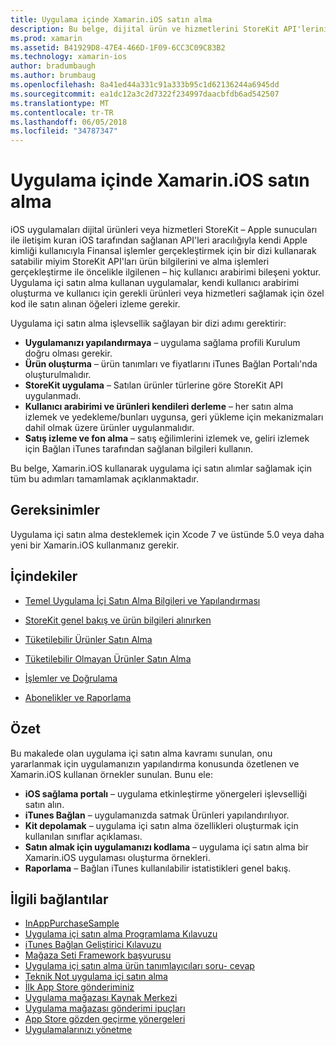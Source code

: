 ```yaml
---
title: Uygulama içinde Xamarin.iOS satın alma
description: Bu belge, dijital ürün ve hizmetlerini StoreKit API'lerini kullanarak satmak açıklar. Yapılandırma, kaynaklarda ürünleri, Tüketilemezi ürünleri, işlemler, abonelikleri ve daha fazla ele kılavuzlara bağlar.
ms.prod: xamarin
ms.assetid: B41929D8-47E4-466D-1F09-6CC3C09C83B2
ms.technology: xamarin-ios
author: bradumbaugh
ms.author: brumbaug
ms.openlocfilehash: 8a41ed44a331c91a333b95c1d62136244a6945dd
ms.sourcegitcommit: ea1dc12a3c2d7322f234997daacbfdb6ad542507
ms.translationtype: MT
ms.contentlocale: tr-TR
ms.lasthandoff: 06/05/2018
ms.locfileid: "34787347"
---
```

# <a name="in-app-purchasing-in-xamarinios"></a>Uygulama içinde Xamarin.iOS satın alma

iOS uygulamaları dijital ürünleri veya hizmetleri StoreKit – Apple sunucuları ile iletişim kuran iOS tarafından sağlanan API'leri aracılığıyla kendi Apple kimliği kullanıcıyla Finansal işlemler gerçekleştirmek için bir dizi kullanarak satabilir miyim StoreKit API'ları ürün bilgilerini ve alma işlemleri gerçekleştirme ile öncelikle ilgilenen – hiç kullanıcı arabirimi bileşeni yoktur. Uygulama içi satın alma kullanan uygulamalar, kendi kullanıcı arabirimi oluşturma ve kullanıcı için gerekli ürünleri veya hizmetleri sağlamak için özel kod ile satın alınan öğeleri izleme gerekir.

Uygulama içi satın alma işlevsellik sağlayan bir dizi adımı gerektirir:

-  **Uygulamanızı yapılandırmaya** – uygulama sağlama profili Kurulum doğru olması gerekir.
-  **Ürün oluşturma** – ürün tanımları ve fiyatlarını iTunes Bağlan Portalı'nda oluşturulmalıdır.
-  **StoreKit uygulama** – Satılan ürünler türlerine göre StoreKit API uygulanmadı.
-  **Kullanıcı arabirimi ve ürünleri kendileri derleme** – her satın alma izlemek ve yedekleme/bunları uygunsa, geri yükleme için mekanizmaları dahil olmak üzere ürünler uygulanmalıdır.
-  **Satış izleme ve fon alma** – satış eğilimlerini izlemek ve, geliri izlemek için Bağlan iTunes tarafından sağlanan bilgileri kullanın.

Bu belge, Xamarin.iOS kullanarak uygulama içi satın alımlar sağlamak için tüm bu adımları tamamlamak açıklanmaktadır.

## <a name="requirements"></a>Gereksinimler

Uygulama içi satın alma desteklemek için Xcode 7 ve üstünde 5.0 veya daha yeni bir Xamarin.iOS kullanmanız gerekir.

## <a name="contents"></a>İçindekiler

 * [Temel Uygulama İçi Satın Alma Bilgileri ve Yapılandırması](~/ios/platform/in-app-purchasing/in-app-purchase-basics-and-configuration.md)

 * [StoreKit genel bakış ve ürün bilgileri alınırken](~/ios/platform/in-app-purchasing/store-kit-overview-and-retreiving-product-information.md)

 * [Tüketilebilir Ürünler Satın Alma](~/ios/platform/in-app-purchasing/purchasing-consumable-products.md)

 * [Tüketilebilir Olmayan Ürünler Satın Alma](~/ios/platform/in-app-purchasing/purchasing-non-consumable-products.md)

 * [İşlemler ve Doğrulama](~/ios/platform/in-app-purchasing/transactions-and-verification.md)

 * [Abonelikler ve Raporlama](~/ios/platform/in-app-purchasing/subscriptions-and-reporting.md)

## <a name="summary"></a>Özet

Bu makalede olan uygulama içi satın alma kavramı sunulan, onu yararlanmak için uygulamanızın yapılandırma konusunda özetlenen ve Xamarin.iOS kullanan örnekler sunulan. Bunu ele:

-  **iOS sağlama portalı** – uygulama etkinleştirme yönergeleri işlevselliği satın alın.
-  **iTunes Bağlan** – uygulamanızda satmak Ürünleri yapılandırılıyor.
-  **Kit depolamak** – uygulama içi satın alma özellikleri oluşturmak için kullanılan sınıflar açıklaması.
-  **Satın almak için uygulamanızı kodlama** – uygulama içi satın alma bir Xamarin.iOS uygulaması oluşturma örnekleri.
-  **Raporlama** – Bağlan iTunes kullanılabilir istatistikleri genel bakış.


## <a name="related-links"></a>İlgili bağlantılar

- [InAppPurchaseSample](https://developer.xamarin.com/samples/StoreKit/)
- [Uygulama içi satın alma Programlama Kılavuzu](https://developer.apple.com/library/ios/documentation/NetworkingInternet/Conceptual/StoreKitGuide/Introduction.html)
- [iTunes Bağlan Geliştirici Kılavuzu](https://developer.apple.com/library/ios/documentation/LanguagesUtilities/Conceptual/iTunesConnect_Guide/iTunesConnect_Guide.pdf)
- [Mağaza Seti Framework başvurusu](https://developer.apple.com/library/ios/documentation/StoreKit/Reference/StoreKit_Collection/StoreKit_Collection.pdf)
- [Uygulama içi satın alma ürün tanımlayıcıları soru- cevap](https://developer.apple.com/library/ios/#qa/qa1329/_index.html)
- [Teknik Not uygulama içi satın alma](https://developer.apple.com/library/ios/#technotes/tn2259/_index.html)
- [İlk App Store gönderiminiz](https://developer.apple.com/library/ios/documentation/IDEs/Conceptual/AppDistributionGuide/Introduction/Introduction.html)
- [Uygulama mağazası Kaynak Merkezi](https://developer.apple.com/appstore/index.html)
- [Uygulama mağazası gönderimi ipuçları](https://developer.apple.com/appstore/resources/submission/tips.html)
- [App Store gözden geçirme yönergeleri](https://developer.apple.com/appstore/resources/approval/guidelines.html)
- [Uygulamalarınızı yönetme](https://developer.apple.com/appstore/resources/managing/index.html)
